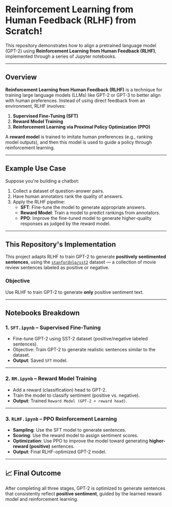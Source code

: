 #  Reinforcement Learning from Human Feedback (RLHF) from Scratch!

This repository demonstrates how to align a pretrained language model (GPT-2) using **Reinforcement Learning from Human Feedback (RLHF)**, implemented through a series of Jupyter notebooks.

---

##  Overview

**Reinforcement Learning from Human Feedback (RLHF)** is a technique for training large language models (LLMs) like GPT-2 or GPT-3 to better align with human preferences. Instead of using direct feedback from an environment, RLHF involves:

1. **Supervised Fine-Tuning (SFT)**  
2. **Reward Model Training**  
3. **Reinforcement Learning via Proximal Policy Optimization (PPO)**  

A **reward model** is trained to imitate human preferences (e.g., ranking model outputs), and then this model is used to guide a policy through reinforcement learning.

---

##  Example Use Case

Suppose you're building a chatbot:

1. Collect a dataset of question-answer pairs.
2. Have human annotators rank the quality of answers.
3. Apply the RLHF pipeline:
   - **SFT**: Fine-tune the model to generate appropriate answers.
   - **Reward Model**: Train a model to predict rankings from annotators.
   - **PPO**: Improve the fine-tuned model to generate higher-quality responses as judged by the reward model.

---

##  This Repository's Implementation

This project adapts RLHF to train GPT-2 to generate **positively sentimented sentences**, using the [`stanfordnlp/sst2`](https://huggingface.co/datasets/sst2) dataset — a collection of movie review sentences labeled as positive or negative.

###  Objective

Use RLHF to train GPT-2 to generate **only** positive sentiment text.

---

##  Notebooks Breakdown

### 1. `SFT.ipynb` – Supervised Fine-Tuning

- Fine-tune GPT-2 using SST-2 dataset (positive/negative labeled sentences).
- Objective: Train GPT-2 to generate realistic sentences similar to the dataset.
- **Output**: Saved `SFT` model.

---

### 2. `RM.ipynb` – Reward Model Training

- Add a reward (classification) head to GPT-2.
- Train the model to classify sentiment (positive vs. negative).
- **Output**: Trained `Reward Model (GPT-2 + reward head)`.

---

### 3. `RLHF.ipynb` – PPO Reinforcement Learning

- **Sampling**: Use the SFT model to generate sentences.
- **Scoring**: Use the reward model to assign sentiment scores.
- **Optimization**: Use PPO to improve the model toward generating **higher-reward (positive)** sentences.
- **Output**: Final RLHF-optimized GPT-2 model.

---

## 📈 Final Outcome

After completing all three stages, GPT-2 is optimized to generate sentences that consistently reflect **positive sentiment**, guided by the learned reward model and reinforcement learning.

